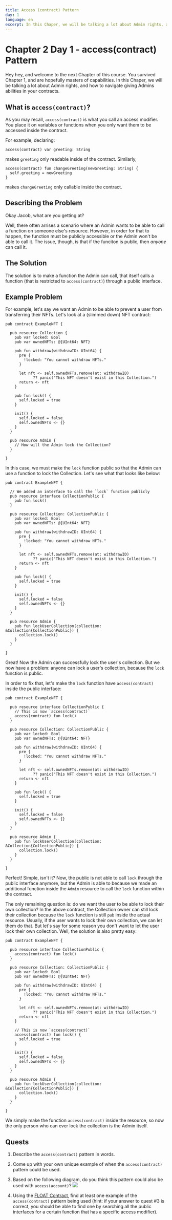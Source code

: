 ```yaml
---
title: Access (contract) Pattern
day: 1
language: en
excerpt: In this Chaper, we will be talking a lot about Admin rights, and how to navigate giving Admins abilities in your contracts.
---
```


# Chapter 2 Day 1 - access(contract) Pattern

Hey hey, and welcome to the next Chapter of this course. You survived Chapter 1, and are hopefully masters of capabilities. In this Chaper, we will be talking a lot about Admin rights, and how to navigate giving Admins abilities in your contracts.

## What is `access(contract)`?

As you may recall, `access(contract)` is what you call an access modifier. You place it on variables or functions when you only want them to be accessed inside the contract.

For example, declaring:

```cadence
access(contract) var greeting: String
```

makes `greeting` only readable inside of the contract. Similarly,

```cadence
access(contract) fun changeGreeting(newGreeting: String) {
  self.greeting = newGreeting
}
```

makes `changeGreeting` only callable inside the contract.

## Describing the Problem

Okay Jacob, what are you getting at?

Well, there often arrises a scenario where an Admin wants to be able to call a function on someone else's resource. However, in order for that to happen, the function must be publicly accessible or the Admin won't be able to call it. The issue, though, is that if the funciton is public, then _anyone_ can call it.

## The Solution

The solution is to make a function the Admin can call, that itself calls a function (that is restricted to `access(contract)`) through a public interface.

## Example Problem

For example, let's say we want an Admin to be able to prevent a user from transferring their NFTs. Let's look at a (slimmed down) NFT contract:

```cadence
pub contract ExampleNFT {

  pub resource Collection {
    pub var locked: Bool
    pub var ownedNFTs: @{UInt64: NFT}

    pub fun withdraw(withdrawID: UInt64) {
      pre {
        !locked: "You cannot withdraw NFTs."
      }

      let nft <- self.ownedNFTs.remove(at: withdrawID)
            ?? panic("This NFT doesn't exist in this Collection.")
      return <- nft
    }

    pub fun lock() {
      self.locked = true
    }

    init() {
      self.locked = false
      self.ownedNFTs <- {}
    }
  }

  pub resource Admin {
    // How will the Admin lock the Collection?
  }

}
```

In this case, we must make the `lock` function public so that the Admin can use a function to lock the Collection. Let's see what that looks like below:

```cadence
pub contract ExampleNFT {

  // We added an interface to call the `lock` function publicly
  pub resource interface CollectionPublic {
    pub fun lock()
  }

  pub resource Collection: CollectionPublic {
    pub var locked: Bool
    pub var ownedNFTs: @{UInt64: NFT}

    pub fun withdraw(withdrawID: UInt64) {
      pre {
        !locked: "You cannot withdraw NFTs."
      }

      let nft <- self.ownedNFTs.remove(at: withdrawID)
            ?? panic("This NFT doesn't exist in this Collection.")
      return <- nft
    }

    pub fun lock() {
      self.locked = true
    }

    init() {
      self.locked = false
      self.ownedNFTs <- {}
    }
  }

  pub resource Admin {
    pub fun lockUserCollection(collection: &Collection{CollectionPublic}) {
      collection.lock()
    }
  }

}
```

Great! Now the Admin can successfully lock the user's collection. But we now have a problem: anyone can lock a user's collection, because the `lock` function is public.

In order to fix that, let's make the `lock` function have `access(contract)` inside the public interface:

```cadence
pub contract ExampleNFT {

  pub resource interface CollectionPublic {
    // This is now `access(contract)`
    access(contract) fun lock()
  }

  pub resource Collection: CollectionPublic {
    pub var locked: Bool
    pub var ownedNFTs: @{UInt64: NFT}

    pub fun withdraw(withdrawID: UInt64) {
      pre {
        !locked: "You cannot withdraw NFTs."
      }

      let nft <- self.ownedNFTs.remove(at: withdrawID)
            ?? panic("This NFT doesn't exist in this Collection.")
      return <- nft
    }

    pub fun lock() {
      self.locked = true
    }

    init() {
      self.locked = false
      self.ownedNFTs <- {}
    }
  }

  pub resource Admin {
    pub fun lockUserCollection(collection: &Collection{CollectionPublic}) {
      collection.lock()
    }
  }

}
```

Perfect! Simple, isn't it? Now, the public is not able to call `lock` through the public interface anymore, but the Admin is able to because we made an additional function inside the `Admin` resource to call the `lock` function within the contract.

The only remaining question is: do we want the user to be able to lock their own collection? In the above contract, the Collection owner can still lock their collection because the `lock` function is still `pub` inside the actual resource. Usually, if the user wants to lock their own collection, we can let them do that. But let's say for some reason you don't want to let the user lock their own collection. Well, the solution is also pretty easy:

```cadence
pub contract ExampleNFT {

  pub resource interface CollectionPublic {
    access(contract) fun lock()
  }

  pub resource Collection: CollectionPublic {
    pub var locked: Bool
    pub var ownedNFTs: @{UInt64: NFT}

    pub fun withdraw(withdrawID: UInt64) {
      pre {
        !locked: "You cannot withdraw NFTs."
      }

      let nft <- self.ownedNFTs.remove(at: withdrawID)
            ?? panic("This NFT doesn't exist in this Collection.")
      return <- nft
    }

    // This is now `access(contract)`
    access(contract) fun lock() {
      self.locked = true
    }

    init() {
      self.locked = false
      self.ownedNFTs <- {}
    }
  }

  pub resource Admin {
    pub fun lockUserCollection(collection: &Collection{CollectionPublic}) {
      collection.lock()
    }
  }

}
```

We simply make the function `access(contract)` inside the resource, so now the only person who can ever lock the collection is the Admin itself.

## Quests

1. Describe the `access(contract)` pattern in words.

2. Come up with your own unique example of when the `access(contract)` pattern could be used.

3. Based on the following diagram, do you think this pattern could also be used with `access(account)`?
   <img src="/courses/intermediate-cadence/access_modifiers.png" />

4. Using the <a href="https://flow-view-source.com/mainnet/account/0x2d4c3caffbeab845/contract/FLOAT">FLOAT Contract</a>, find at least one example of the `access(contract)` pattern being used (hint: if your answer to quest #3 is correct, you should be able to find one by searching all the public interfaces for a certain function that has a specific access modifier).

